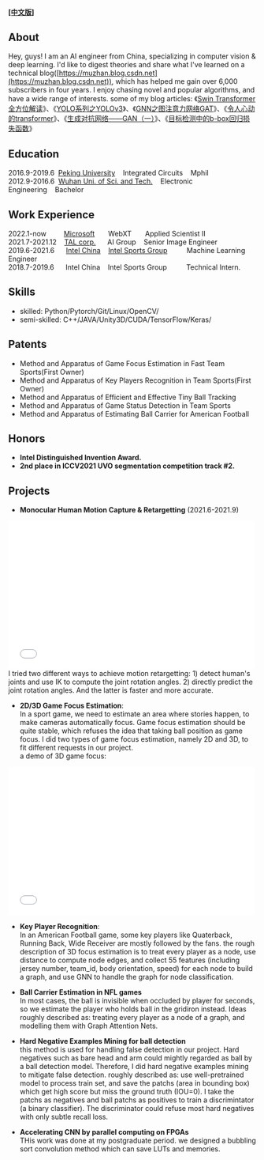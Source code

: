 #### [[中文版]](./index_cn.html)

## About
Hey, guys! I am an AI engineer from China, specializing in computer vision & deep learning.
I'd like to digest theories and share what I've learned on a technical blog([https://muzhan.blog.csdn.net](https://muzhan.blog.csdn.net)), which has helped me gain over 6,000 subscribers in four years. I enjoy chasing novel and popular algorithms, and have a wide range of interests. some of my blog articles: 《[Swin Transformer全方位解读](https://blog.csdn.net/leviopku/article/details/120826980)》、《[YOLO系列之YOLOv3](https://blog.csdn.net/leviopku/article/details/82660381)》、《[GNN之图注意力网络GAT](https://zhuanlan.zhihu.com/p/112938037)》、《[令人心动的transformer](https://blog.csdn.net/leviopku/article/details/115614056)》、《[生成对抗网络——GAN（一）](https://blog.csdn.net/leviopku/article/details/81292192)》、《[目标检测中的b-box回归损失函数](https://blog.csdn.net/leviopku/article/details/114655338)》<br>

## Education
2016.9-2019.6&nbsp;&nbsp;[Peking University](https://pku.edu.cn)&nbsp;&nbsp;&nbsp;&nbsp;Integrated Circuits&nbsp;&nbsp;&nbsp;&nbsp;Mphil<br>
2012.9-2016.6&nbsp;&nbsp;[Wuhan Uni. of Sci. and Tech.](https://www.wust.edu.cn)&nbsp;&nbsp;&nbsp;&nbsp;Electronic Engineering&nbsp;&nbsp;&nbsp;&nbsp;Bachelor

## Work Experience
2022.1-now&nbsp;&nbsp;&nbsp;&nbsp;&nbsp;&nbsp;&nbsp;&nbsp;&nbsp;[Microsoft](https://www.microsoft.com/zh-cn/)&nbsp;&nbsp;&nbsp;&nbsp;&nbsp;&nbsp;&nbsp;WebXT&nbsp;&nbsp;&nbsp;&nbsp;&nbsp;&nbsp;&nbsp;Applied Scientist II<br>
2021.7-2021.12&nbsp;&nbsp;&nbsp;&nbsp;[TAL corp.](http://www.100tal.com/)&nbsp;&nbsp;&nbsp;&nbsp;&nbsp;&nbsp;AI Group&nbsp;&nbsp;&nbsp;&nbsp;Senior Image Engineer<br>
2019.6-2021.6&nbsp;&nbsp;&nbsp;&nbsp;&nbsp;&nbsp;[Intel China](https://intel.cn)&nbsp;&nbsp;&nbsp;&nbsp;[Intel Sports Group](https://www.intel.com/content/www/us/en/sports/sports-overview.html)&nbsp;&nbsp;&nbsp;&nbsp;&nbsp;&nbsp;&nbsp;&nbsp;&nbsp;&nbsp;Machine Learning Engineer<br>
2018.7-2019.6&nbsp;&nbsp;&nbsp;&nbsp;&nbsp;&nbsp;Intel China&nbsp;&nbsp;&nbsp;&nbsp;Intel Sports Group&nbsp;&nbsp;&nbsp;&nbsp;&nbsp;&nbsp;&nbsp;&nbsp;&nbsp;&nbsp;Technical Intern.<br>

## Skills
- skilled: Python/Pytorch/Git/Linux/OpenCV/
- semi-skilled: C++/JAVA/Unity3D/CUDA/TensorFlow/Keras/

## Patents
- Method and Apparatus of Game Focus Estimation in Fast Team Sports(First Owner)
- Method and Apparatus of Key Players Recognition in Team Sports(First Owner)
- Method and Apparatus of Efficient and Effective Tiny Ball Tracking
- Method and Apparatus of Game Status Detection in Team Sports
- Method and Apparatus of Estimating Ball Carrier for American Football

##  Honors
- **Intel Distinguished Invention Award.**
- **2nd place in ICCV2021 UVO segmentation competition track #2.**

## Projects
- **Monocular Human Motion Capture & Retargetting** (2021.6-2021.9)
<iframe height=300 width=500 src="//player.bilibili.com/player.html?aid=720653249&bvid=BV1WQ4y1z7bp&cid=414574687&page=1" scrolling="no" border="0" frameborder="no" framespacing="0" allowfullscreen="true"> </iframe>
<br> 
I tried two different ways to achieve motion retargetting: 1) detect human's joints and use IK to compute the joint rotation angles. 2) directly predict the joint rotation angles. And the latter is faster and more accurate.

- **2D/3D Game Focus Estimation**:<br>
In a sport game, we need to estimate an area where stories happen, to make cameras automatically focus. Game focus estimation should be quite stable, which refuses the idea that taking ball position as game focus. I did two types of game focus estimation, namely 2D and 3D, to fit different requests in our project. <br>
a demo of 3D game focus:
<iframe height=300 width=500 src="//player.bilibili.com/player.html?aid=378508007&bvid=BV1Sf4y1c7KM&cid=424336466&page=1" scrolling="no" border="0" frameborder="no" framespacing="0" allowfullscreen="true"> </iframe><br>


- **Key Player Recognition**:<br>
In an American Football game, some key players like Quaterback, Running Back, Wide Receiver are mostly followed by the fans. 
the rough description of 3D focus estimation is to treat every player as a node, use distance to compute node edges, and collect 55 features (including jersey number, team_id, body orientation, speed) for each node to build a graph, and use GNN to handle the graph for node classification.

- **Ball Carrier Estimation in NFL games**<br>
In most cases, the ball is invisible when occluded by player for seconds, so we estimate the player who holds ball in the gridiron instead. Ideas roughly described as: treating every player as a node of a graph, and modelling them with Graph Attention Nets.

- **Hard Negative Examples Mining for ball detection**<br>
this method is used for handling false detection in our project. Hard negatives such as bare head and arm could mightly regarded as ball by a ball detection model. Therefore, I did hard negative examples mining to mitigate false detection. roughly described as: use well-pretrained model to process train set, and save the patchs (area in bounding box) which get high score but miss the ground truth (IOU=0). I take the patchs as negatives and ball patchs as positives to train a discrimintator (a binary classifier). The discriminator could refuse most hard negatives with only subtle recall loss.  
 
- **Accelerating CNN by parallel computing on FPGAs**<br>
THis work was done at my postgraduate period. we designed a bubbling sort convolution method which can save LUTs and memories.
